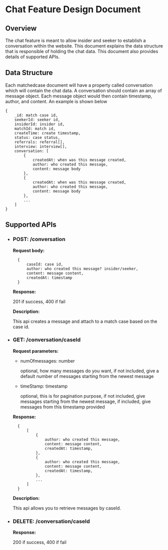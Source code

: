 # Chat Feature Design Document
## Overview
The chat feature is meant to allow insider and seeker to establish a conversation within the website. This document explains the data structure that is responsible of holding the chat data. This document also provides details of supported APIs.
## Data Structure
Each matchedcase document will have a property called conversation which will contain the chat data. A conversation should contain an array of message object. Each message object would then contain timestamp, author, and content. An example is shown below
    
    {
        _id: match case id,
        seekerId: seeker id,
        insiderId: insider id,
        matchId: match id,
        createTime: create timestamp,
        status: case status,
        referrals: referral[],
        interview: interview[],
        conversation: [
            {
                createdAt: when was this message created,
                author: who created this message,
                content: message body
            },
            {
                createdAt: when was this message created,
                author: who created this message,
                content: message body
            },
            ...
        ]
    }
## Supported APIs

* ### **POST: /conversation**

    **Request body:**

        {
            caseId: case id,
            author: who created this message? insider/seeker,
            content: message content,
            createdAt: timestamp
        }
    
    **Response:**

    201 if success, 400 if fail

    **Description:**

    This api creates a message and attach to a match case based on the case id.

* ### **GET: /conversation/caseId**

    **Request parameters:**
    * numOfmessages: number

        optional, how many messages do you want, if not included, give a default number of messages starting from the newest message
    * timeStamp: timestamp

        optional, this is for pagination purpose, if not included, give messages starting from the newest message, if included, give messages from this timestamp provided

    **Response:**

        {
            [
                {
                    author: who created this message,
                    content: message content,
                    createdAt: timestamp,
                },
                {
                    author: who created this message,
                    content: message content,
                    createdAt: timestamp,
                },
                ...
            ]
        }
    
    **Description:**

    This api allows you to retrieve messages by caseId.

* ### **DELETE: /conversation/caseId**

    **Response:**

    200 if success, 400 if fail